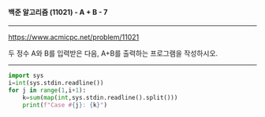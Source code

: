 #### 백준 알고리즘 (11021) - A + B  -  7 

---

https://www.acmicpc.net/problem/11021

두 정수 A와 B를 입력받은 다음, A+B를 출력하는 프로그램을 작성하시오.

---



```python
import sys
i=int(sys.stdin.readline())
for j in range(1,i+1): 
    k=sum(map(int,sys.stdin.readline().split()))
    print(f"Case #{j}: {k}")
```

